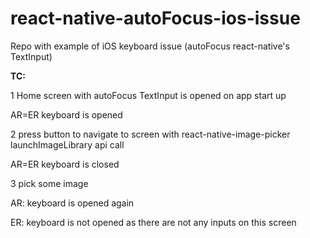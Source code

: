 # react-native-autoFocus-ios-issue

Repo with example of iOS keyboard issue (autoFocus react-native's TextInput)

**TC:**

1 Home screen with autoFocus TextInput is opened on app start up

AR=ER keyboard is opened

2 press button to navigate to screen with react-native-image-picker launchImageLibrary api call

AR=ER keyboard is closed

3 pick some image

AR: keyboard is opened again

ER: keyboard is not opened as there are not any inputs on this screen

